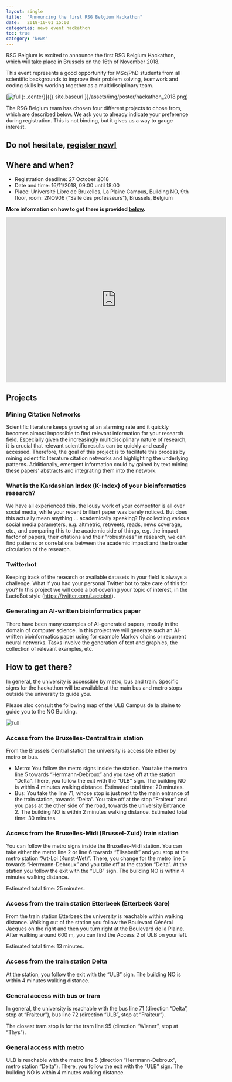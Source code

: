 ```yaml
---
layout: single
title:  "Announcing the first RSG Belgium Hackathon"
date:   2018-10-01 15:00
categories: news event hackathon
toc: true
category: 'News'
---
```


RSG Belgium is excited to announce the first RSG Belgium Hackathon, which will take place in Brussels on the 16th of November 2018.

This event represents a good opportunity for MSc/PhD students from all scientific backgrounds to improve their problem solving, teamwork and coding skills by working together as a multidisciplinary team.

[![full](/assets/img/poster/hackathon_2018.png){: .center}]({{ site.baseurl }}/assets/img/poster/hackathon_2018.png)

The RSG Belgium team has chosen four different projects to chose from, which are described [below](#projects). We ask you to already indicate your preference during registration. This is not binding, but it gives us a way to gauge interest.

## Do not hesitate, [register now!](https://docs.google.com/forms/d/e/1FAIpQLSdmv3Jroj1m0e_Edk2oCgLktZttmIp686XvjVzvgtf6qhvLwQ/viewform)

## Where and when?

- Registration deadline: 27 October 2018
- Date and time: 16/11/2018, 09:00 until 18:00
- Place: Université Libre de Bruxelles, La Plaine Campus, Building NO, 9th floor, room: 2NO906 ("Salle des professeurs"), Brussels, Belgium

**More information on how to get there is provided [below](#how-to-get-there).**

<iframe src="https://www.google.com/maps/embed?pb=!1m18!1m12!1m3!1d4363.244626829035!2d4.3951958277813965!3d50.82110086482844!2m3!1f0!2f0!3f0!3m2!1i1024!2i768!4f13.1!3m3!1m2!1s0x0%3A0xdce9335a43c9dfb5!2sBatiment+NO!5e0!3m2!1sen!2sbe!4v1538399705300" width="600" height="450" frameborder="0" style="border:0" allowfullscreen></iframe>

## Projects

### Mining Citation Networks

Scientific literature keeps growing at an alarming rate and it quickly becomes almost impossible to find relevant information for your research field. Especially given the increasingly multidisciplinary nature of research, it is crucial that relevant scientific results can be quickly and easily accessed. Therefore, the goal of this project is to facilitate this process by mining scientific literature citation networks and highlighting the underlying patterns. Additionally, emergent information could by gained by text mining these papers’ abstracts and integrating them into the network.

### What is the Kardashian Index (K-Index) of your bioinformatics research?

We have all experienced this, the lousy work of your competitor is all over social media, while your recent brilliant paper was barely noticed. But does this actually mean anything … academically speaking? By collecting various social media parameters, e.g. altmetric, retweets, reads, news coverage, etc., and comparing this to the academic side of things, e.g. the impact factor of papers, their citations and their "robustness" in research, we can find patterns or correlations between the academic impact and the broader circulation of the research.

### Twitterbot

Keeping track of the research or available datasets in your field is always a challenge. What if you had your personal Twitter bot to take care of this for you? In this project we will code a bot covering your topic of interest, in the LactoBot style (https://twitter.com/Lactobot).

### Generating an AI-written bioinformatics paper

There have been many examples of AI-generated papers, mostly in the domain of computer science. In this project we will generate such an AI-written bioinformatics paper using for example Markov chains or recurrent neural networks. Tasks involve the generation of text and graphics, the collection of relevant examples, etc.


## How to get there?

In general, the university is accessible by metro, bus and train. Specific signs for the hackathon will be available at the main bus and metro stops outside the university to guide you.

Please also consult the following map of the ULB Campus de la plaine to guide you to the NO Building.

![full](/assets/img/maps/hackathon-LaPlaineMap.png)

### Access from the Bruxelles-Central train station

From the Brussels Central station the university is accessible either by metro or bus.

- Metro: You follow the metro signs inside the station. You take the metro line 5 towards “Herrmann-Debroux” and you take off at the station “Delta”. There, you follow the exit with the “ULB” sign. The building NO is within 4 minutes walking distance. Estimated total time: 20 minutes.
- Bus: You take the line 71, whose stop is just next to the main entrance of the train station, towards “Delta”. You take off at the stop “Fraiteur” and you pass at the other side of the road, towards the university Entrance 2. The building NO is within 2 minutes walking distance. Estimated total time: 30 minutes.

### Access from the Bruxelles-Midi (Brussel-Zuid) train station

You can follow the metro signs inside the Bruxelles-Midi station. You can take either the metro line 2 or line 6 towards “Elisabeth” and you stop at the metro station “Art-Loi (Kunst-Wet)”. There, you change for the metro line 5 towards “Herrmann-Debroux” and you take off at the station “Delta”. At the station you follow the exit with the “ULB” sign. The building NO is within 4 minutes walking distance.

Estimated total time: 25 minutes.

### Access from the train station Etterbeek (Etterbeek Gare)

From the train station Etterbeek the university is reachable within walking distance. Walking out of the station you follow the Boulevard Général Jacques on the right and then you turn right at the Boulevard de la Plaine. After walking around 600 m, you can find the Access 2 of ULB on your left.

Estimated total time: 13 minutes.

### Access from the train station Delta

At the station, you follow the exit with the “ULB” sign. The building NO is within 4 minutes walking distance.

### General access with bus or tram

In general, the university is reachable with the bus line 71 (direction “Delta”, stop at “Fraiteur”), bus line 72 (direction “ULB”, stop at “Fraiteur”).

The closest tram stop is for the tram line 95 (direction “Wiener”, stop at “Thys”).

### General access with metro

ULB is reachable with the metro line 5 (direction “Herrmann-Debroux”, metro station “Delta”). There, you follow the exit with the “ULB” sign. The building NO is within 4 minutes walking distance.
